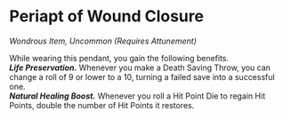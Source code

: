 # Periapt of Wound Closure
*Wondrous Item, Uncommon (Requires Attunement)*

While wearing this pendant, you gain the following benefits.  
***Life Preservation.*** Whenever you make a Death Saving Throw, you can change a roll of 9 or lower to a 10, turning a failed save into a successful one.  
***Natural Healing Boost.*** Whenever you roll a Hit Point Die to regain Hit Points, double the number of Hit Points it restores.